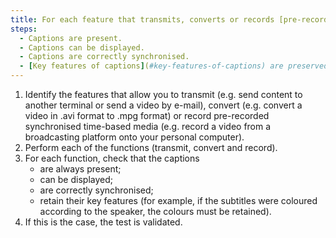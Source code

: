 ```yaml
---
title: For each feature that transmits, converts or records [pre-recorded synchronised time-based media](#time-based-media-audio-video-and-synchronised) that has a [synchronised captions](#synchronised-captions-media-object) track, do the captions meet at the end of the process these conditions?
steps:
  - Captions are present.
  - Captions can be displayed.
  - Captions are correctly synchronised.
  - [Key features of captions](#key-features-of-captions) are preserved.
---
```


1. Identify the features that allow you to transmit (e.g. send content to another terminal or send a video by e-mail), convert (e.g. convert a video in .avi format to .mpg format) or record pre-recorded synchronised time-based media (e.g. record a video from a broadcasting platform onto your personal computer). 
2. Perform each of the functions (transmit, convert and record).
3. For each function, check that the captions
   - are always present;
   - can be displayed;
   - are correctly synchronised;
   - retain their key features (for example, if the subtitles were coloured according to the speaker, the colours must be retained).
4. If this is the case, the test is validated.